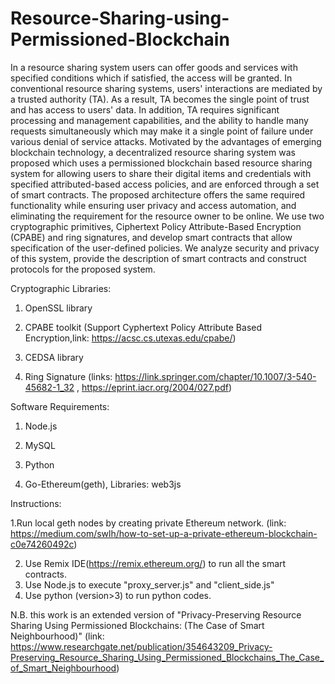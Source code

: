 # Resource-Sharing-using-Permissioned-Blockchain
In a resource sharing system users can offer goods and services with specified conditions which if satisfied, the access will be granted. In conventional resource sharing systems, users' interactions are mediated by a trusted authority (TA). As a result, TA becomes the single point of trust and has access to users' data. In addition, TA requires significant processing and management capabilities, and the ability to handle many requests simultaneously which may make it a single point of failure under various denial of service attacks. Motivated by the advantages of emerging blockchain technology, a decentralized resource sharing system was proposed which uses a permissioned blockchain based resource sharing system for allowing users to share their digital items and credentials with specified attributed-based access policies, and are enforced through a set of smart contracts. The proposed architecture offers the same required functionality while ensuring user privacy and access automation, and eliminating the requirement for the resource owner to be online. We use two cryptographic primitives, Ciphertext Policy Attribute-Based Encryption (CPABE) and ring signatures, and develop smart contracts that allow specification of the user-defined policies. We analyze security and privacy of this system, provide the description of smart contracts and construct protocols for the proposed system. 


Cryptographic Libraries:

  1. OpenSSL library
  
  2. CPABE toolkit (Support Cyphertext Policy Attribute Based Encryption,link: https://acsc.cs.utexas.edu/cpabe/)
  
  3. CEDSA library
  
  4. Ring Signature (links: https://link.springer.com/chapter/10.1007/3-540-45682-1_32 , https://eprint.iacr.org/2004/027.pdf)
  
Software Requirements:

  1. Node.js
  
  2. MySQL
  
  3. Python
  
  4. Go-Ethereum(geth),
     Libraries: web3js
   
  Instructions:
  
  1.Run local geth nodes by creating private Ethereum network. 
    (link: https://medium.com/swlh/how-to-set-up-a-private-ethereum-blockchain-c0e74260492c)
    
  2. Use Remix IDE(https://remix.ethereum.org/) to run all the smart contracts.
  3. Use Node.js to execute "proxy_server.js" and "client_side.js" 
  4. Use python (version>3) to run python codes.

N.B. this work is an extended version of "Privacy-Preserving Resource Sharing Using Permissioned Blockchains: (The Case of Smart Neighbourhood)" (link: https://www.researchgate.net/publication/354643209_Privacy-Preserving_Resource_Sharing_Using_Permissioned_Blockchains_The_Case_of_Smart_Neighbourhood)

